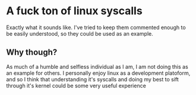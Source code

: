 # A fuck ton of linux syscalls  
Exactly what it sounds like. I've tried to keep them commented
enough to be easily understood, so they could be used as an example.  
## Why though?  
As much of a humble and selfless individual as I am, I am not doing this
as an example for others. I personally enjoy linux as a development platoform,
and so I think that understanding it's syscalls and doing my best to sift through
it's kernel could be some very useful experience
